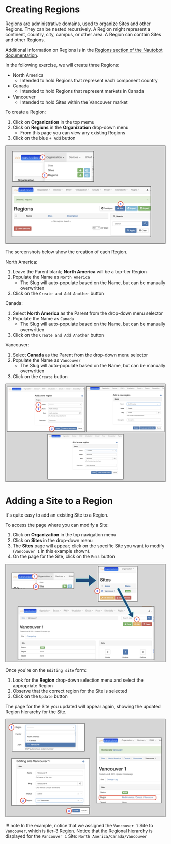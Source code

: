 # Creating Regions

Regions are administrative domains, used to organize Sites and other Regions. They can be nested recursively.
A Region might represent a continent, country, city, campus, or other area. A Region can contain Sites and other Regions.

Additional information on Regions is in the [Regions section of the Nautobot documentation](https://nautobot.readthedocs.io/en/latest/models/dcim/region/).

In the following exercise, we will create three Regions:

* North America
  * Intended to hold Regions that represent each component country 
* Canada
  * Intended to hold Regions that represent markets in Canada
* Vancouver
  * Intended to hold Sites within the Vancouver market
    
To create a Region:

1. Click on **Organization** in the top memu
2. Click on **Regions** in the **Organization** drop-down menu
    * From this page you can view any existing Regions
3. Click on the blue `+ Add` button    

![](../images/getting-started-nautobot-ui/7-region-page.png)

The screenshots below show the creation of each Region.

North America:

1. Leave the Parent blank; **North America** will be a top-tier Region
2. Populate the Name as `North America`
    * The Slug will auto-populate based on the Name, but can be manually overwritten
3. Click on the `Create and Add Another` button

Canada:

1. Select **North America** as the Parent from the drop-down menu selector
2. Populate the Name as `Canada`
    * The Slug will auto-populate based on the Name, but can be manually overwritten   
3. Click on the `Create and Add Another` button

Vancouver:

1. Select **Canada** as the Parent from the drop-down menu selector
2. Populate the Name as `Vancouver`
    * The Slug will auto-populate based on the Name, but can be manually overwritten
3. Click on the `Create` button

![](../images/getting-started-nautobot-ui/6-create-region.png)

# Adding a Site to a Region

It's quite easy to add an existing Site to a Region.

To access the page where you can modify a Site:

1. Click on **Organization** in the top navigation menu
2. Click on **Sites** in the drop-down menu
3. The **Sites** page will appear; click on the specific Site you want to modify (`Vancouver 1` in this example shown).
4. On the page for the Site, click on the `Edit` button 

![](../images/getting-started-nautobot-ui/8-add-site-to-region.png)

Once you're on the `Editing site` form:

1. Look for the **Region** drop-down selection menu and select the appropriate Region
2. Observe that the correct region for the Site is selected
3. Click on the `Update` button

The page for the Site you updated will appear again, showing the updated Region hierarchy for the Site.

![](../images/getting-started-nautobot-ui/9-add-site-to-region-step-2.png)

!!! note
    In the example, notice that we assigned the `Vancouver 1` Site to `Vancouver`, which is tier-3 Region. 
    Notice that the Regional hierarchy is displayed for the `Vancouver 1` Site: `North America/Canada/Vancouver`

